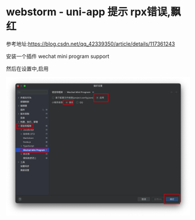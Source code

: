 # webstorm - uni-app 提示 rpx错误,飘红

参考地址:https://blog.csdn.net/qq_42339350/article/details/117361243

安装一个插件 wechat mini program support

然后在设置中,启用

![F844EE6D-0D15-4A10-B860-F4F3383C8F1A](assets/F844EE6D-0D15-4A10-B860-F4F3383C8F1A.png)

